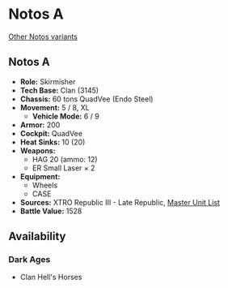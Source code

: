 # Notos A

[Other Notos variants](../notos.md)

## Notos A
- **Role:** Skirmisher
- **Tech Base:** Clan (3145)
- **Chassis:** 60 tons QuadVee (Endo Steel)
- **Movement:** 5 / 8, XL
  - **Vehicle Mode:** 6 / 9
- **Armor:** 200
- **Cockpit:** QuadVee
- **Heat Sinks:** 10 (20)
- **Weapons:**
  - HAG 20 (ammo: 12)
  - ER Small Laser × 2
- **Equipment:**
  - Wheels
  - CASE
- **Sources:** XTRO Republic III - Late Republic, [Master Unit List](http://masterunitlist.info/Unit/Details/7371/notos-a)
- **Battle Value:** 1528

## Availability

### Dark Ages
- Clan Hell's Horses

